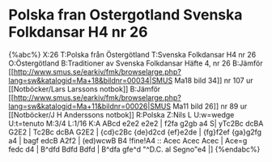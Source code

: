 # Polska fran Ostergotland Svenska Folkdansar H4 nr 26

{%abc%}
X:26
T:Polska från Östergötland
T:Svenska Folkdansar H4 nr 26
O:Östergötland
B:Traditioner av Svenska Folkdansar Häfte 4, nr 26
B:Jämför [[http://www.smus.se/earkiv/fmk/browselarge.php?lang=sw&katalogid=Ma+18&bildnr=00034|SMUS Ma18 bild 34]] nr 107 ur [[Notböcker/Lars Larssons notbok]]
B:Jämför [[http://www.smus.se/earkiv/fmk/browselarge.php?lang=sw&katalogid=Ma+11&bildnr=00026|SMUS Ma11 bild 26]] nr 89 ur [[Notböcker/J H Anderssons notbok]]
R:Polska
Z:Nils L
U:w=wedge
U:t=tenuto
M:3/4
L:1/16
K:A
ABcd e2e2 e2e2 | f2fa g2gb a4 S| yTc2Bc dcBA G2E2 | Tc2Bc dcBA G2E2 |
{cd}c2Bc {de}d2cd {ef}e2de | {fg}f2ef {ga}g2fg a4 | bagf edcB A2f2 | (ed)wcwB B4 !fine!A4 ::
Acec Acec Acec | Ace=g fedc d4 | B^dfd Bdfd Bdfd | B^dfa gfe^d "^D.C. al Segno"e4 |]
{%endabc%}
